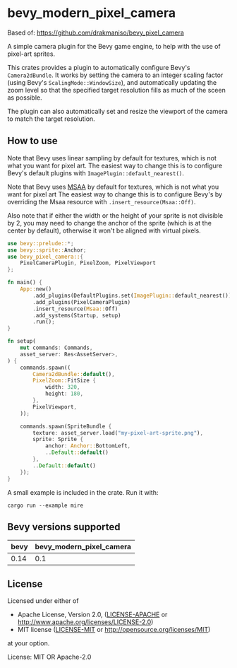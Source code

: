 # bevy_modern_pixel_camera

Based of: https://github.com/drakmaniso/bevy_pixel_camera

A simple camera plugin for the Bevy game engine, to help with the use of
pixel-art sprites.

This crates provides a plugin to automatically configure Bevy's
`Camera2dBundle`. It works by setting the camera to an integer scaling
factor (using Bevy's `ScalingMode::WindowSize`), and automatically updating
the zoom level so that the specified target resolution fills as much of the
sceen as possible.

The plugin can also automatically set and resize the viewport of the camera
to match the target resolution.

## How to use

Note that Bevy uses linear sampling by default for textures, which is not
what you want for pixel art. The easiest way to change this is to configure
Bevy's default plugins with `ImagePlugin::default_nearest()`.

Note that Bevy uses [MSAA](https://en.wikipedia.org/wiki/Multisample_anti-aliasing) 
by default for textures, which is not what you want for pixel art The easiest way 
to change this is to configure Bevy's by overriding the Msaa resource with 
`.insert_resource(Msaa::Off)`.

Also note that if either the width or the height of your sprite is not
divisible by 2, you may need to change the anchor of the sprite (which is at
the center by default), otherwise it won't be aligned with virtual pixels.

```rust
use bevy::prelude::*;
use bevy::sprite::Anchor;
use bevy_pixel_camera::{
    PixelCameraPlugin, PixelZoom, PixelViewport
};

fn main() {
    App::new()
        .add_plugins(DefaultPlugins.set(ImagePlugin::default_nearest()))
        .add_plugins(PixelCameraPlugin)
        .insert_resource(Msaa::Off)
        .add_systems(Startup, setup)
        .run();
}

fn setup(
    mut commands: Commands,
    asset_server: Res<AssetServer>,
) {
    commands.spawn((
        Camera2dBundle::default(),
        PixelZoom::FitSize {
            width: 320,
            height: 180,
        },
        PixelViewport,
    ));

    commands.spawn(SpriteBundle {
        texture: asset_server.load("my-pixel-art-sprite.png"),
        sprite: Sprite {
            anchor: Anchor::BottomLeft,
            ..Default::default()
        },
        ..Default::default()
    });
}
```

A small example is included in the crate. Run it with:

```console
cargo run --example mire
```

## Bevy versions supported

| bevy | bevy_modern_pixel_camera |
| ---- | ------------------------ |
| 0.14 | 0.1                      |

## License

Licensed under either of

- Apache License, Version 2.0, ([LICENSE-APACHE](LICENSE-APACHE) or
  <http://www.apache.org/licenses/LICENSE-2.0>)
- MIT license ([LICENSE-MIT](LICENSE-MIT) or
  <http://opensource.org/licenses/MIT>)

at your option.

License: MIT OR Apache-2.0
